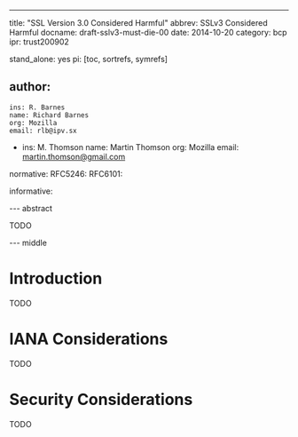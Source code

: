 ---
title: "SSL Version 3.0 Considered Harmful"
abbrev: SSLv3 Considered Harmful
docname: draft-sslv3-must-die-00
date: 2014-10-20
category: bcp
ipr: trust200902

stand_alone: yes
pi: [toc, sortrefs, symrefs]

author:
 -
    ins: R. Barnes
    name: Richard Barnes
    org: Mozilla
    email: rlb@ipv.sx
 -
    ins: M. Thomson
    name: Martin Thomson
    org: Mozilla
    email: martin.thomson@gmail.com


normative:
  RFC5246:
  RFC6101:

informative:


--- abstract

TODO

--- middle

# Introduction

TODO

# IANA Considerations

TODO

# Security Considerations

TODO

